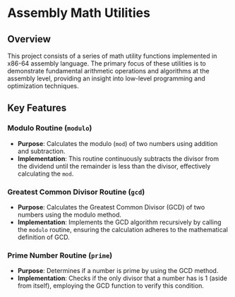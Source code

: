 # Assembly Math Utilities

## Overview
This project consists of a series of math utility functions implemented in x86-64 assembly language. The primary focus of these utilities is to demonstrate fundamental arithmetic operations and algorithms at the assembly level, providing an insight into low-level programming and optimization techniques.

## Key Features

### Modulo Routine (`modulo`)
- **Purpose**: Calculates the modulo (`mod`) of two numbers using addition and subtraction.
- **Implementation**: This routine continuously subtracts the divisor from the dividend until the remainder is less than the divisor, effectively calculating the `mod`.

### Greatest Common Divisor Routine (`gcd`)
- **Purpose**: Calculates the Greatest Common Divisor (GCD) of two numbers using the modulo method.
- **Implementation**: Implements the GCD algorithm recursively by calling the `modulo` routine, ensuring the calculation adheres to the mathematical definition of GCD.

### Prime Number Routine (`prime`)
- **Purpose**: Determines if a number is prime by using the GCD method.
- **Implementation**: Checks if the only divisor that a number has is 1 (aside from itself), employing the GCD function to verify this condition.
